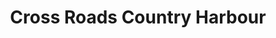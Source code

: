 ---
title: Cross Roads Country Harbour
url: /cross-roads-country-harbour/
latitude: 45.268
longitude: -61.87
---